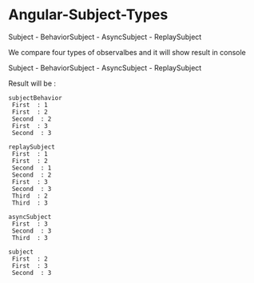 # Angular-Subject-Types
Subject - BehaviorSubject - AsyncSubject - ReplaySubject

We compare four types of observalbes and it will show result in console

Subject - BehaviorSubject - AsyncSubject - ReplaySubject

Result will be : 

    subjectBehavior
     First  : 1
     First  : 2
     Second  : 2
     First  : 3
     Second  : 3

    replaySubject
     First  : 1
     First  : 2
     Second  : 1
     Second  : 2
     First  : 3
     Second  : 3
     Third  : 2
     Third  : 3

    asyncSubject
     First  : 3
     Second  : 3
     Third  : 3

    subject
     First  : 2
     First  : 3
     Second  : 3

